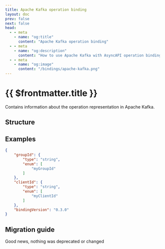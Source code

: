 ```yaml
---
title: Apache Kafka operation binding
layout: doc
prev: false
next: false
head:
  - - meta
    - name: "og:title"
      content: "Apache Kafka operation binding"
  - - meta
    - name: "og:description"
      content: "How to use Apache Kafka with AsyncAPI operation binding"
  - - meta
    - name: "og:image"
      content: "/bindings/apache-kafka.png"
---
```


# {{ $frontmatter.title }}

Contains information about the operation representation in Apache Kafka.

## Structure

<Json url="https://raw.githubusercontent.com/asyncapi/spec-json-schemas/master/bindings/kafka/0.3.0/operation.json"/>

## Examples

```json
{
    "groupId": {
        "type": "string",
        "enum": [
            "myGroupId"
        ]
    },
    "clientId": {
        "type": "string",
        "enum": [
            "myClientId"
        ]
    },
    "bindingVersion": "0.3.0"
}
```

## Migration guide

Good news, nothing was deprecated or changed